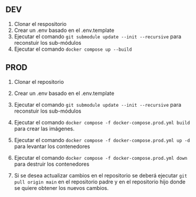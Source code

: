 ## DEV

1. Clonar el respositorio
2. Crear un .env basado en el .env.template
3. Ejecutar el comando `git submodule update --init --recursive` para reconstuir los sub-módulos 
4. Ejecutar el comando `docker compose up --build`

## PROD

1. Clonar el repositorio
2. Crear un .env basado en el .env.template
3. Ejecutar el comando `git submodule update --init --recursive` para reconstuir los sub-módulos

4. Ejecutar el comando `docker compose -f docker-compose.prod.yml build` para crear las imágenes.
5. Ejecutar el comando `docker compose -f docker-compose.prod.yml up -d` para levantar los contenedores
6. Ejecutar el comando `docker compose -f docker-compose.prod.yml down` para destruir los contenedores

7. Si se desea actualizar cambios en el repositorio se deberá ejecutar `git pull origin main` en el repositorio padre y en el repositorio hijo donde se quiere obtener los nuevos cambios.

